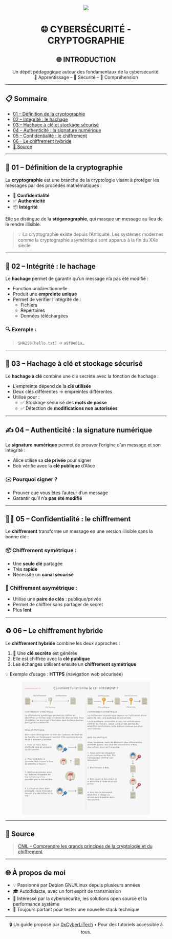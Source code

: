 <p align="center">
  <img src="https://avatars.githubusercontent.com/u/167217017?s=400&u=d983b9423c4eb8cdb9bfe8b14f505be5c894d6bc&v=4" width="150" />
</p>

<h1 align="center">🌐 CYBERSÉCURITÉ - CRYPTOGRAPHIE</h1>
<h2 align="center">🌐 INTRODUCTION</h2>

<p align="center">
  Un dépôt pédagogique autour des fondamentaux de la cybersécurité.<br>
  📘 Apprentissage – 🔐 Sécurité – 🧠 Compréhension
</p>

---

## 📋 Sommaire

- [01 – Définition de la cryptographie](#01--définition-de-la-cryptographie)
- [02 – Intégrité : le hachage](#02--intégrité--le-hachage)
- [03 – Hachage à clé et stockage sécurisé](#03--hachage-à-clé-et-stockage-sécurisé)
- [04 – Authenticité : la signature numérique](#04--authenticité--la-signature-numérique)
- [05 – Confidentialité : le chiffrement](#05--confidentialité--le-chiffrement)
- [06 – Le chiffrement hybride](#06--le-chiffrement-hybride)
- [🔗 Source](#-source)

---

## 🔎 01 – Définition de la cryptographie

La **cryptographie** est une branche de la cryptologie visant à protéger les messages par des procédés mathématiques :

- 🔐 **Confidentialité**
- ✅ **Authenticité**
- 📦 **Intégrité**

Elle se distingue de la **stéganographie**, qui masque un message au lieu de le rendre illisible.

> 💡 La cryptographie existe depuis l’Antiquité. Les systèmes modernes comme la cryptographie asymétrique sont apparus à la fin du XXe siècle.

---

## 🧱 02 – Intégrité : le hachage

Le **hachage** permet de garantir qu’un message n’a pas été modifié :

- Fonction unidirectionnelle
- Produit une **empreinte unique**
- Permet de vérifier l’intégrité de :
  - Fichiers
  - Répertoires
  - Données téléchargées

### 🔍 Exemple :
> `SHA256(hello.txt)` → `a9f0e61a…`

---

## 🔑 03 – Hachage à clé et stockage sécurisé

Le **hachage à clé** combine une clé secrète avec la fonction de hachage :

- L’empreinte dépend de la **clé utilisée**
- Deux clés différentes → empreintes différentes
- Utilisé pour :
  - ✅ Stockage sécurisé des **mots de passe**
  - ✅ Détection de **modifications non autorisées**

---

## ✍️ 04 – Authenticité : la signature numérique

La **signature numérique** permet de prouver l’origine d’un message et son intégrité :

- Alice utilise sa **clé privée** pour signer
- Bob vérifie avec la **clé publique** d’Alice

### ✉️ Pourquoi signer ?
- Prouver que vous êtes l’auteur d’un message
- Garantir qu’il n’a **pas été modifié**

---

## 🕵️‍♂️ 05 – Confidentialité : le chiffrement

Le **chiffrement** transforme un message en une version illisible sans la bonne clé :

### 📦 Chiffrement symétrique :
- Une **seule clé** partagée
- Très **rapide**
- Nécessite un **canal sécurisé**

### 🔐 Chiffrement asymétrique :
- Utilise une **paire de clés** : publique/privée
- Permet de chiffrer sans partager de secret
- Plus **lent**

---

## ♻️ 06 – Le chiffrement hybride

Le **chiffrement hybride** combine les deux approches :

1. 🔑 Une **clé secrète** est générée
2. Elle est chiffrée avec la **clé publique**
3. Les échanges utilisent ensuite un **chiffrement symétrique**

💡 Exemple d’usage : **HTTPS** (navigation web sécurisée)

<p align="center">
  <img src="./images/confidentialite-01.png" alt="Confidentialité numérique" width="400">
</p>

---

## 🔗 Source

> [CNIL – Comprendre les grands principes de la cryptologie et du chiffrement](https://www.cnil.fr/fr/comprendre-les-grands-principes-de-la-cryptologie-et-du-chiffrement)

---

## 🌐 À propos de moi

- 💡 Passionné par Debian GNU/Linux depuis plusieurs années
- 🎓 Autodidacte, avec un fort esprit de transmission
- 🔐 Intéressé par la cybersécurité, les solutions open source et la performance système
- 🧪 Toujours partant pour tester une nouvelle stack technique

---

<p align="center">
  🔒 Un guide proposé par <a href="https://github.com/0xCyberLiTech">0xCyberLiTech</a> • Pour des tutoriels accessible à tous.
</p>

